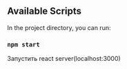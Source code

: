 

## Available Scripts

In the project directory, you can run:

### `npm start`
 
Запустить react server(localhost:3000)
